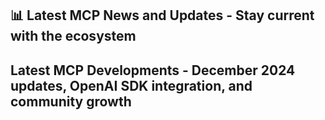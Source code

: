## 📊 Latest MCP News and Updates - Stay current with the ecosystem
## Latest MCP Developments - December 2024 updates, OpenAI SDK integration, and community growth
